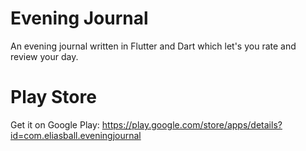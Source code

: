 # Evening Journal
An evening journal written in Flutter and Dart which let's you rate and review your day.

# Play Store
Get it on Google Play: https://play.google.com/store/apps/details?id=com.eliasball.eveningjournal
